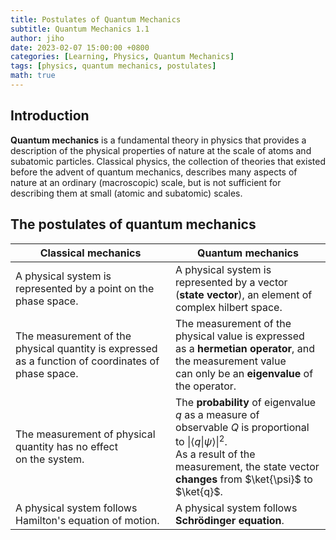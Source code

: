```yaml
---
title: Postulates of Quantum Mechanics
subtitle: Quantum Mechanics 1.1
author: jiho
date: 2023-02-07 15:00:00 +0800
categories: [Learning, Physics, Quantum Mechanics]
tags: [physics, quantum mechanics, postulates]
math: true
---
```


## Introduction
**Quantum mechanics** is a fundamental theory in physics that provides a description of the physical properties
of nature at the scale of atoms and subatomic particles.
Classical physics, the collection of theories that existed before the advent of quantum mechanics,
describes many aspects of nature at an ordinary (macroscopic) scale,
but is not sufficient for describing them at small (atomic and subatomic) scales.

## The postulates of quantum mechanics

| Classical mechanics                                                                                     | Quantum mechanics                                                                                                                                                                                                               |
|---------------------------------------------------------------------------------------------------------|---------------------------------------------------------------------------------------------------------------------------------------------------------------------------------------------------------------------------------|
| A physical system is represented by a point on the <br> phase space.                                    | A physical system is represented by a vector <br> (**state vector**), an element of complex hilbert space.                                                                                                                      |
| The measurement of the physical quantity is expressed <br> as a function of coordinates of phase space. | The measurement of the physical value is expressed <br> as a **hermetian operator**, and the measurement value <br> can only be an **eigenvalue** of the operator.                                                              |
| The measurement of physical quantity has no effect <br> on the system.                                  | The **probability** of eigenvalue $q$ as a measure of <br> observable $Q$ is proportional to $\vert⟨q\vert\psi⟩\vert^2$. <br> As a result of the measurement, the state vector <br> **changes** from $\ket{\psi}$ to $\ket{q}$. |
| A physical system follows Hamilton's equation of motion.                                                | A physical system follows **Schrödinger equation**.                                                                                                                                                                             |
